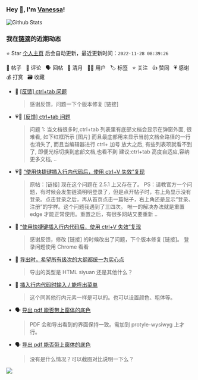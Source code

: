 ### Hey 👋, I'm [Vanessa](http://vanessa.b3log.org/)!

![Github Stats](https://github-readme-stats.vercel.app/api?username=Vanessa219&show_icons=true)

<!--events start -->

### 我在[链滴](https://ld246.com)的近期动态

⭐️ Star [个人主页](https://github.com/Vanessa219/Vanessa219) 后会自动更新，最近更新时间：`2022-11-28 08:39:26`

📝 帖子 &nbsp; 💬 评论 &nbsp; 🗣 回帖 &nbsp; 🌙 清月 &nbsp; 👨‍💻 用户 &nbsp; 🏷️ 标签 &nbsp; ⭐️ 关注 &nbsp; 👍 赞同 &nbsp; 💗 感谢 &nbsp; 💰 打赏 &nbsp; 🗃 收藏

* 💬 [[反馈] ctrl+tab 问题](https://ld246.com/article/1669468102342/comment/1669543263957#comments)

  > 感谢反馈，问题一下个版本修复 [链接]
* 💗📝 [[反馈] ctrl+tab 问题](https://ld246.com/article/1669468102342)

  > 问题 1: 当文档很多时,ctrl+tab 列表里有底部文档会显示在弹窗外面, 很难看, 如下红框所示 [图片] 而且最底部用来显示当前文档全路径的一行也消失了, 而且当编辑器进行 ctrl+ 加号 放大之后, 有些列表项就看不到了, 即便光标切换到底部文档,也看不到 建议:ctrl+tab 高度自适应,容纳更多文档, ..
* 💗📝 [“使用快捷键插入行内代码后，使用 ctrl+V 失效”复现](https://ld246.com/article/1669389869532)

  > 原帖：[链接] 现在这个问题在 2.5.1 上又存在了。 PS：请教官方一个问题，有时候会发生链滴明明登录了，但是点开帖子时，右上角显示没有登录。点击登录之后，再从首页点击一篇帖子，右上角还是显示“登录、注册”的字样。这个问题我遇到了三四次。 唯一的解决办法就是重置 edge 才能正常使用。重置之后，有很多网站又要重新 ..
* 💬 [“使用快捷键插入行内代码后，使用 ctrl+V 失效”复现](https://ld246.com/article/1669389869532/comment/1669432463134#comments)

  > 感谢反馈，修改 [链接] 的时候改出了问题，下个版本修复 [链接]。 登录问题使用 Chrome 看看
* 💬 [导出时，希望所有级次的大纲都统一为实心点](https://ld246.com/article/1669389128052/comment/1669389715243#comments)

  > 导出的类型是 HTML siyuan 还是其他什么？
* 💬 [插入行内代码时输入 / 能呼出菜单](https://ld246.com/article/1669338106626/comment/1669339595257#comments)

  > 这个同其他行内元素一样是可以的。也可以设置颜色、粗体等。
* 🗣 [导出 pdf 能否带上窗体的底色](https://ld246.com/article/1669130190643/comment/1669259453455#comments)

  > PDF 会和导出看到的界面保持一致。需加到 protyle-wysiwyg 上才行。
* 🗣 [导出 pdf 能否带上窗体的底色](https://ld246.com/article/1669130190643/comment/1669182804052#comments)

  > 没有是什么情况？可以截图对比说明一下么？


<!--events end -->

<a title="Hits" target="_blank" href="https://github.com/Vanessa219/Vanessa219"><img src="https://hits.b3log.org/Vanessa219/Vanessa219.svg"></a>
